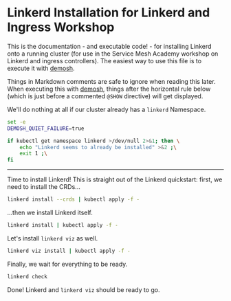 # Linkerd Installation for Linkerd and Ingress Workshop

This is the documentation - and executable code! - for installing Linkerd onto
a running cluster (for use in the Service Mesh Academy workshop on Linkerd and
ingress controllers). The easiest way to use this file is to execute it with
[demosh].

Things in Markdown comments are safe to ignore when reading this later. When
executing this with [demosh], things after the horizontal rule below (which is
just before a commented `@SHOW` directive) will get displayed.

[demosh]: https://github.com/BuoyantIO/demosh

We'll do nothing at all if our cluster already has a `linkerd` Namespace.

```bash
set -e
DEMOSH_QUIET_FAILURE=true

if kubectl get namespace linkerd >/dev/null 2>&1; then \
    echo "Linkerd seems to already be installed" >&2 ;\
    exit 1 ;\
fi
```

<!-- @import demo-tools.sh -->
----
<!-- @SHOW -->

Time to install Linkerd! This is straight out of the Linkerd quickstart:
first, we need to install the CRDs...

```bash
linkerd install --crds | kubectl apply -f -
```

...then we install Linkerd itself.

```bash
linkerd install | kubectl apply -f -
```

Let's install `linkerd viz` as well.

```bash
linkerd viz install | kubectl apply -f -
```

Finally, we wait for everything to be ready.

```bash
linkerd check
```

Done! Linkerd and `linkerd viz` should be ready to go.

<!-- @wait_clear -->
